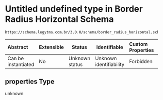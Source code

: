 # Untitled undefined type in Border Radius Horizontal Schema

```txt
https://schema.legytma.com.br/3.0.0/schema/border_radius_horizontal.schema.json#/properties
```




| Abstract            | Extensible | Status         | Identifiable            | Custom Properties | Additional Properties | Access Restrictions | Defined In                                                                                                      |
| :------------------ | ---------- | -------------- | ----------------------- | :---------------- | --------------------- | ------------------- | --------------------------------------------------------------------------------------------------------------- |
| Can be instantiated | No         | Unknown status | Unknown identifiability | Forbidden         | Allowed               | none                | [border_radius_horizontal.schema.json\*](../schema/border_radius_horizontal.schema.json) |

## properties Type

unknown
